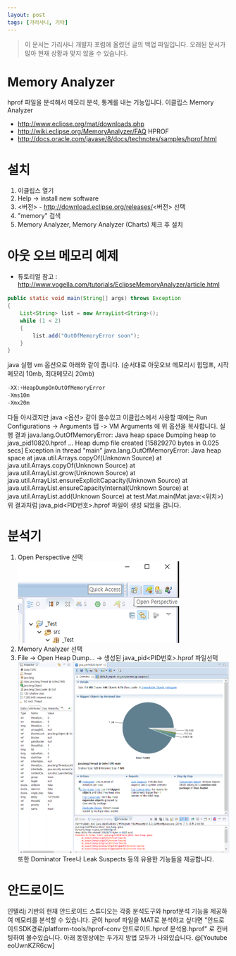 ```yaml
---
layout: post
tags: [가리사니, 기타]
---
```


> 이 문서는 가리사니 개발자 포럼에 올렸던 글의 백업 파일입니다.
오래된 문서가 많아 현재 상황과 맞지 않을 수 있습니다.


# Memory Analyzer
hprof 파일을 분석해서 메모리 분석, 통계를 내는 기능입니다.
이클립스 Memory Analyzer
- http://www.eclipse.org/mat/downloads.php
- http://wiki.eclipse.org/MemoryAnalyzer/FAQ
HPROF
- http://docs.oracle.com/javase/8/docs/technotes/samples/hprof.html


# 설치
1. 이클립스 열기
2. Help -> install new software
3. <버전> - http://download.eclipse.org/releases/<버전> 선택
4. "memory" 검색
5. Memory Analyzer, Memory Analyzer (Charts) 체크 후 설치


# 아웃 오브 메모리 예제
- 튜토리얼 참고 : http://www.vogella.com/tutorials/EclipseMemoryAnalyzer/article.html
``` java
public static void main(String[] args) throws Exception
{
	List<String> list = new ArrayList<String>();
	while (1 < 2)
	{
		list.add("OutOfMemoryError soon");
	}
}
```
java 실행 vm 옵션으로 아래와 같이 줍니다.
(순서대로 아웃오브 메모리시 힙덤프, 시작메모리 10mb, 최대메모리 20mb)
``` java
-XX:+HeapDumpOnOutOfMemoryError
-Xms10m
-Xmx20m
```
다들 아시겠지만 java <옵션> 같이 쓸수있고 이클립스에서 사용할 때에는
Run Configurations -> Arguments 탭 -> VM Arguments  에 위 옵션을 복사합니다.
실행 결과
java.lang.OutOfMemoryError: Java heap space
Dumping heap to java_pid10820.hprof ...
Heap dump file created [15829270 bytes in 0.025 secs]
Exception in thread "main" java.lang.OutOfMemoryError: Java heap space
	at java.util.Arrays.copyOf(Unknown Source)
	at java.util.Arrays.copyOf(Unknown Source)
	at java.util.ArrayList.grow(Unknown Source)
	at java.util.ArrayList.ensureExplicitCapacity(Unknown Source)
	at java.util.ArrayList.ensureCapacityInternal(Unknown Source)
	at java.util.ArrayList.add(Unknown Source)
	at test.Mat.main(Mat.java:<위치>)
위 결과처럼 java_pid<PID번호>.hprof 파일이 생성 되었을 겁니다.


# 분석기
1. Open Perspective 선택
![](/file/old/133.png)
2. Memory Analyzer 선택
3. File -> Open Heap Dump... -> 생성된 java_pid<PID번호>.hprof 파일선택
![](/file/old/134.png)
또한 Dominator Tree나 Leak Suspects 등의 유용한 기능들을 제공합니다.


# 안드로이드
인텔리j 기반의 현재 안드로이드 스튜디오는 각종 분석도구와 hprof분석 기능을 제공하여 메모리를 분석할 수 있습니다.
굳이 hprof 파일을 MAT로 분석하고 싶다면 "안드로이드SDK경로/platform-tools/hprof-conv 안드로이드.hprof 분석용.hprof" 로 컨버팅하여 볼수있습니다.
아래 동영상에는 두가지 방법 모두가 나와있습니다.
@[Youtube eoUwnKZR6cw]